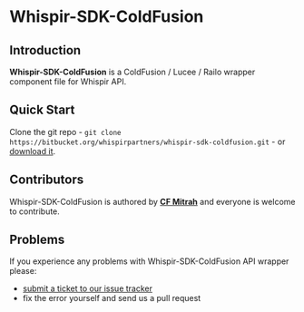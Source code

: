 # **Whispir-SDK-ColdFusion**

## **Introduction**

**Whispir-SDK-ColdFusion** is a ColdFusion / Lucee / Railo wrapper component file for Whispir API. 

## **Quick Start**

Clone the git repo - `git clone https://bitbucket.org/whispirpartners/whispir-sdk-coldfusion.git` - or [download it](https://bitbucket.org/whispirpartners/whispir-sdk-coldfusion/get/master.zip).

## **Contributors**

Whispir-SDK-ColdFusion is authored by **[CF Mitrah](http://www.MitrahSoft.com/)** and everyone is welcome to contribute. 

## **Problems**

If you experience any problems with Whispir-SDK-ColdFusion API wrapper please:

* [submit a ticket to our issue tracker](https://bitbucket.org/whispirpartners/whispir-sdk-coldfusion/issues)
* fix the error yourself and send us a pull request